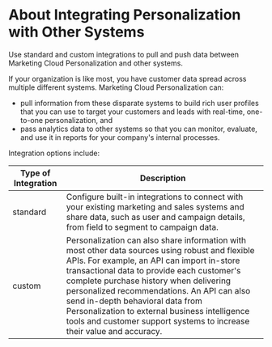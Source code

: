 

# About Integrating Personalization with Other Systems

Use standard and custom integrations to pull and push data between Marketing
Cloud Personalization and other systems.

If your organization is like most, you have customer data spread across
multiple different systems. Marketing Cloud Personalization can:

  * pull information from these disparate systems to build rich user profiles that you can use to target your customers and leads with real-time, one-to-one personalization, and
  * pass analytics data to other systems so that you can monitor, evaluate, and use it in reports for your company's internal processes.

Integration options include:

Type of Integration | Description  
---|---  
standard  | Configure built-in integrations to connect with your existing marketing and sales systems and share data, such as user and campaign details, from field to segment to campaign data.   
custom | Personalization can also share information with most other data sources using robust and flexible APIs. For example, an API can import in-store transactional data to provide each customer's complete purchase history when delivering personalized recommendations. An API can also send in-depth behavioral data from Personalization to external business intelligence tools and customer support systems to increase their value and accuracy.

